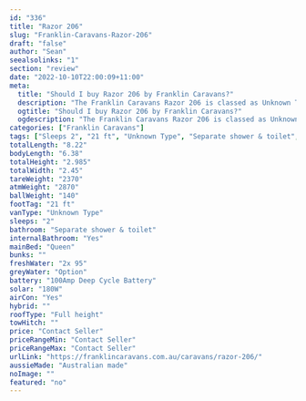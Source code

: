 ```yaml
---
id: "336"
title: "Razor 206"
slug: "Franklin-Caravans-Razor-206"
draft: "false"
author: "Sean"
seealsolinks: "1"
section: "review"
date: "2022-10-10T22:00:09+11:00"
meta:
  title: "Should I buy Razor 206 by Franklin Caravans?"
  description: "The Franklin Caravans Razor 206 is classed as Unknown Type, and sleeps 2 people. It is Australian made and comes in at 21 ft. It generally has Separate shower & toilet."
  ogtitle: "Should I buy Razor 206 by Franklin Caravans?"
  ogdescription: "The Franklin Caravans Razor 206 is classed as Unknown Type, and sleeps 2 people. It is Australian made and comes in at 21 ft. It generally has Separate shower & toilet."
categories: ["Franklin Caravans"]
tags: ["Sleeps 2", "21 ft", "Unknown Type", "Separate shower & toilet", "Full height", "Price Unknown", "Australian made"]
totalLength: "8.22"
bodyLength: "6.38"
totalHeight: "2.985"
totalWidth: "2.45"
tareWeight: "2370"
atmWeight: "2870"
ballWeight: "140"
footTag: "21 ft"
vanType: "Unknown Type"
sleeps: "2"
bathroom: "Separate shower & toilet"
internalBathroom: "Yes"
mainBed: "Queen"
bunks: ""
freshWater: "2x 95"
greyWater: "Option"
battery: "100Amp Deep Cycle Battery"
solar: "180W"
airCon: "Yes"
hybrid: ""
roofType: "Full height"
towHitch: ""
price: "Contact Seller"
priceRangeMin: "Contact Seller"
priceRangeMax: "Contact Seller"
urlLink: "https://franklincaravans.com.au/caravans/razor-206/"
aussieMade: "Australian made"
noImage: ""
featured: "no"
---
```

